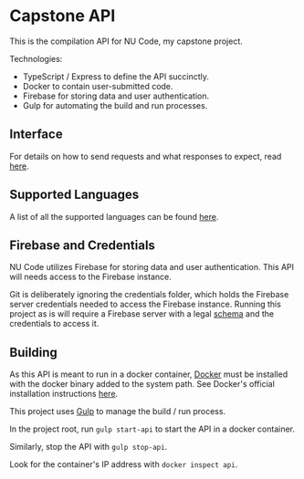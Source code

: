 # Capstone API

This is the compilation API for NU Code, my capstone project.

Technologies:
- TypeScript / Express to define the API succinctly.
- Docker to contain user-submitted code.
- Firebase for storing data and user authentication.
- Gulp for automating the build and run processes.

## Interface

For details on how to send requests and what responses to expect, read
[here](https://github.com/Tahler/capstone-api/blob/master/doc/api.md).

## Supported Languages

A list of all the supported languages can be found
[here](https://github.com/Tahler/capstone-api/blob/master/doc/supported-languages.md).

## Firebase and Credentials

NU Code utilizes Firebase for storing data and user authentication. This API will needs access to
the Firebase instance.

Git is deliberately ignoring the credentials folder, which holds the Firebase server credentials
needed to access the Firebase instance. Running this project as is will require a Firebase server
with a legal [schema](https://github.com/Tahler/capstone-api/blob/master/doc/example-schema.json)
and the credentials to access it.

## Building

As this API is meant to run in a docker container, [Docker](https://www.docker.com/) must be
installed with the docker binary added to the system path. See Docker's official installation
instructions [here](https://docs.docker.com/engine/installation/).

This project uses [Gulp](http://gulpjs.com/) to manage the build / run process.

In the project root, run `gulp start-api` to start the API in a docker container.

Similarly, stop the API with `gulp stop-api`.

Look for the container's IP address with `docker inspect api`.
